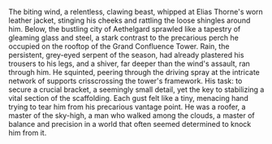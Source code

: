 The biting wind, a relentless, clawing beast, whipped at Elias Thorne's worn leather jacket, stinging his cheeks and rattling the loose shingles around him.  Below, the bustling city of Aethelgard sprawled like a tapestry of gleaming glass and steel, a stark contrast to the precarious perch he occupied on the rooftop of the Grand Confluence Tower.  Rain, the persistent, grey-eyed serpent of the season, had already plastered his trousers to his legs, and a shiver, far deeper than the wind's assault, ran through him.  He squinted, peering through the driving spray at the intricate network of supports crisscrossing the tower's framework.  His task: to secure a crucial bracket, a seemingly small detail, yet the key to stabilizing a vital section of the scaffolding.  Each gust felt like a tiny, menacing hand trying to tear him from his precarious vantage point.  He was a roofer, a master of the sky-high, a man who walked among the clouds, a master of balance and precision in a world that often seemed determined to knock him from it.
